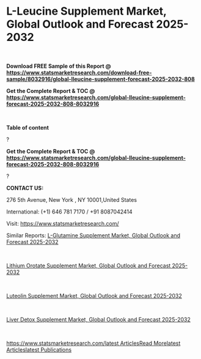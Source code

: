 <h1>L-Leucine Supplement Market, Global Outlook and Forecast 2025-2032</h1><br/><p><strong>Download FREE Sample of this Report @ <a href="https://www.statsmarketresearch.com/download-free-sample/8032916/global-lleucine-supplement-forecast-2025-2032-808">https://www.statsmarketresearch.com/download-free-sample/8032916/global-lleucine-supplement-forecast-2025-2032-808</a></strong></p>
 
 
 
 <div><b>Get the Complete Report & TOC @ <a href="https://www.statsmarketresearch.com/global-lleucine-supplement-forecast-2025-2032-808-8032916">https://www.statsmarketresearch.com/global-lleucine-supplement-forecast-2025-2032-808-8032916</a></b></div>
 
 
 
 <p><br />
 
 <b>Table of content</b></p>
 
 
 
 <p>? </p>
 
 
 
 <div><b>Get the Complete Report & TOC @ <a href="https://www.statsmarketresearch.com/global-lleucine-supplement-forecast-2025-2032-808-8032916">https://www.statsmarketresearch.com/global-lleucine-supplement-forecast-2025-2032-808-8032916</a></b></div>
 
 
 
 <p>? </p>
 
 
 
 <p><b>CONTACT US:</b><br />
 
 276 5th Avenue, New York , NY 10001,United States<br />
 
 International: (+1) 646 781 7170 / +91 8087042414<br />
 
 Visit: <a href="https://www.statsmarketresearch.com/">https://www.statsmarketresearch.com/</a><br />
 
 Similar Reports: <a href="https://www.statsmarketresearch.com/global-lleucine-supplement-forecast-2025-2032-808-8032916">L-Glutamine Supplement Market, Global Outlook and Forecast 2025-2032</a><br />
 
 <br />
 
 <a href="https://www.statsmarketresearch.com/global-lleucine-supplement-forecast-2025-2032-808-8032916">Lithium Orotate Supplement Market, Global Outlook and Forecast 2025-2032 </a><br />
 
 <br />
 
 <a href="https://www.statsmarketresearch.com/global-lleucine-supplement-forecast-2025-2032-808-8032916">Luteolin Supplement Market, Global Outlook and Forecast 2025-2032</a><br />
 
 <br />
 
 <a href="https://www.statsmarketresearch.com/global-lleucine-supplement-forecast-2025-2032-808-8032916">Liver Detox Supplement Market, Global Outlook and Forecast 2025-2032 </a><br />
 
 <br />
 
 <a href="https://gyeongbokgung.com">https://www.statsmarketresearch.com/</a><a href="https://hallyeomaritime.com">latest Articles</a><a href="https://jingwansa.com">Read More</a><a href="https://nguoiviet.jp/">latest Articles</a><a href="https://www.intelmarketresearch.com/">latest Publications</a></p>